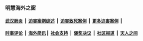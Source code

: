 
### 明慧海外之窗

####  [武汉肺炎](indexes/365.md?t=07080300) &nbsp;|&nbsp;  [迫害案例综述](indexes/328.md?t=07080300) &nbsp;|&nbsp; [迫害致死案例](indexes/277.md?t=07080300)  &nbsp;|&nbsp; [更多迫害案例](indexes/81.md?t=07080300)  &nbsp;|&nbsp; 
####  [时事评论](indexes/19.md?t=07080300) &nbsp;|&nbsp; [海外简讯](indexes/245.md?t=07080300)&nbsp;|&nbsp;  [社会支持](indexes/140.md?t=07080300) &nbsp;|&nbsp; [褒奖决议](indexes/282.md?t=07080300) &nbsp;|&nbsp; [社区报道](indexes/91.md?t=07080300)  &nbsp;|&nbsp; [天人之间](indexes/78.md?t=07080300) 

